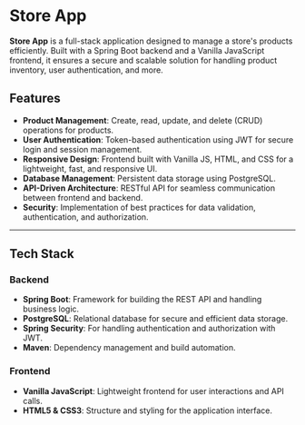 # Store App
 
**Store App** is a full-stack application designed to manage a store's products efficiently. Built with a Spring Boot backend and a Vanilla JavaScript frontend, it ensures a secure and scalable solution for handling product inventory, user authentication, and more.
 
## Features    

- **Product Management**: Create, read, update, and delete (CRUD) operations for products.
- **User Authentication**: Token-based authentication using JWT for secure login and session management.
- **Responsive Design**: Frontend built with Vanilla JS, HTML, and CSS for a lightweight, fast, and responsive UI.
- **Database Management**: Persistent data storage using PostgreSQL.
- **API-Driven Architecture**: RESTful API for seamless communication between frontend and backend.
- **Security**: Implementation of best practices for data validation, authentication, and authorization.
   
--- 

## Tech Stack

### Backend
- **Spring Boot**: Framework for building the REST API and handling business logic.
- **PostgreSQL**: Relational database for secure and efficient data storage.
- **Spring Security**: For handling authentication and authorization with JWT.
- **Maven**: Dependency management and build automation.

### Frontend
- **Vanilla JavaScript**: Lightweight frontend for user interactions and API calls.
- **HTML5 & CSS3**: Structure and styling for the application interface.
